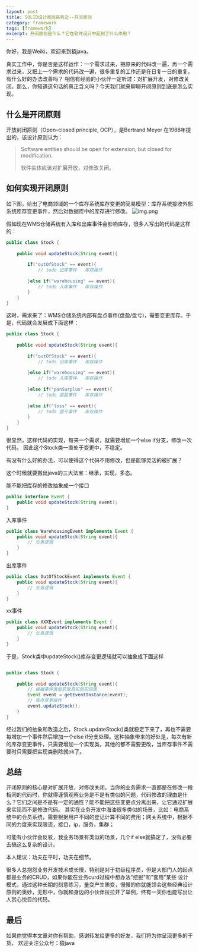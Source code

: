 ```yaml
---
layout: post
title: SOLID设计原则系列之--开闭原则
category: framework
tags: [framework]
excerpt: 开闭原则是什么？它在软件设计中起到了什么作用？
---
```

你好，我是Weiki，欢迎来到猿java。

真实工作中，你是否是这样运作：一个需求过来，把原来的代码改一遍，再一个需求过来，又把上一个需求的代码改一遍，很多重复的工作还是在日复一日的重复，有什么好的办法改善吗？
相信有经验的小伙伴一定听过：对扩展开发，对修改关闭。那么，你知道这句话的真正含义吗？今天我们就来聊聊开闭原则到底是怎么实现。

## 什么是开闭原则

开放封闭原则（Open–closed principle, OCP），是Bertrand Meyer 在1988年提出的，该设计原则认为：

> Software entities should be open for extension, but closed for modification.
>
> 软件实体应该对扩展开放，对修改关闭。


## 如何实现开闭原则

如下图，给出了电商领域的一个库存系统库存变更的简易模型：库存系统接收外部系统库存变更事件，然后对数据库中的库存进行修改。
![img.png](https://www.yuanjava.cn/assets/md/framework/stock.png)

假如现在WMS仓储系统有入库和出库事件会影响库存，很多人写出的代码是这样的：

```java
public class Stock {
  
    public void updateStock(String event){
        
        if("outOfStock" == event){
            // todo 出库事件   库存操作
            
        }else if("warehousing" == event){
            // todo 入库事件   库存操作
        }
    }
}
```

这时，需求来了：WMS仓储系统内部有盘点事件(盘盈/盘亏)，需要变更库存。于是，代码就会发展成下面这样：

```java
public class Stock {
  
    public void updateStock(String event){
        
        if("outOfStock" == event){
            // todo 出库事件   库存操作
            
        }else if("warehousing" == event){
            // todo 入库事件   库存操作
            
        }else if("panSurplus" == event){
            // todo 盘盈事件   库存操作
            
        }else if("loss" == event){
            // todo 盘亏事件   库存操作
        }
    }
}
```

很显然，这样代码的实现，每来一个需求，就需要增加一个else if分支，修改一次代码， 因此这个Stock类一直处于变更中，不稳定。

有没有什么好的办法，可以使得这个代码不用修改，但是能够灵活的被扩展？ 

这个时候就要搬出java的三大法宝：继承，实现，多态。

能不能把库存的修改抽象成一个接口

```java
public interface Event {
    public void updateStock(String event);
}
```

入库事件
```java
public class WarehousingEvent implements Event {
    public void updateStock(String event){
        // 业务逻辑
    }
}
```

出库事件
```java
public class OutOfStockEvent implements Event {
    public void updateStock(String event){
        // 业务逻辑
    }
}
```

xx事件
```java
public class XXXEvent implements Event {
    public void updateStock(String event){
        // 业务逻辑
    }
}
```

于是，Stock类中updateStock()库存变更逻辑就可以抽象成下面这样

```java

public class Stock {
  
    public void updateStock(String event){
        // 根据事件类型获取真实的实现类
        Event event = getEventInstance(event);
        // 库存变更操作
        event.updateStock();
    }
}

```

经过我们的抽象和改造之后，Stock.updateStock()类就稳定下来了，再也不需要每增加一个事件然后增加一个else if分支处理。这种抽象带来的好处是，每次有新的库存变更事件，只需要增加一个实现类，其他的都不需要更改，当库存事件不需要时只需要把实现类删除就ok了。


## 总结

开闭原则的核心是对扩展开放，对修改关闭。当你的业务需求一直都是在修改一段相同的代码时，你就得谨慎观察业务是不是有类似的问题，代码修改的理由是什么？它们之间是不是有一定的通性？能不能把这些变更点分离出来，让它通过扩展来实现而不是修改代码。
其实在业务开发中海油很多类似的场景，比如：电商系统中的会员系统，需要根据用户不同的登记计算不同的费用；网关系统中，根据不同的力度来实现限流，接口，ip，服务，集群；

可能有小伙伴会反驳，我业务场景有类似的场景，几个if else就搞定了，没有必要去搞这么复杂的设计。

本人建议：功夫在平时，功夫在细节。

  很多人总抱怨业务开发技术成长慢，特别是对于初级程序员，但是大部门人的起点都是业务的CRUD，如果你能在业务curd过程中想办法"挖掘"和"套用"某些
设计模式，通过这种长期的刻意练习，量变产生质变，慢慢的你就能领会这些经典设计原则的奥妙，无形中，你就和身边的小伙伴拉拉开了举例，终有一天你也能写出让人赏心悦目的代码。


## 最后
如果你觉得本文章对你有帮助，感谢转发给更多的好友，我们将为你呈现更多的干货， 欢迎关注公众号：猿java

